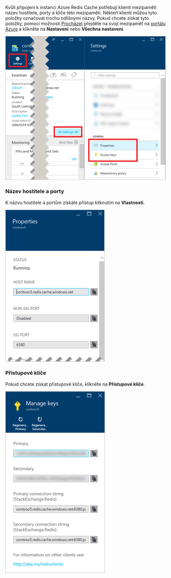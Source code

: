 Kvůli připojení k instanci Azure Redis Cache potřebují klienti mezipaměti název hostitele, porty a klíče této mezipaměti. Někteří klienti můžou tyto položky označovat trochu odlišnými názvy. Pokud chcete získat tyto položky, pomocí možnosti [Procházet](../articles/redis-cache/cache-configure.md#configure-redis-cache-settings) přejděte na svoji mezipaměť na [portálu Azure](https://portal.azure.com) a klikněte na **Nastavení** nebo **Všechna nastavení**. 

![Nastavení mezipaměti Redis](media/redis-cache-access-keys/redis-cache-settings.png)

### Název hostitele a porty

K názvu hostitele a portům získáte přístup kliknutím na **Vlastnosti**.

![Vlastnosti mezipaměti Redis](media/redis-cache-access-keys/redis-cache-properties.png)

### Přístupové klíče

Pokud chcete získat přístupové klíče, klikněte na **Přístupové klíče**.

![Přístupové klíče mezipaměti Redis](media/redis-cache-access-keys/redis-cache-access-keys.png)


<!--HONumber=ago16_HO5-->


